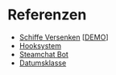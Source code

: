 # Referenzen

* [Schiffe Versenken](Battleship) [[DEMO](https://maxrittinghaus.github.io/referenzen/Battleship/dist/public)]
* [Hooksystem](Hooksystem)
* [Steamchat Bot](SteamChatBot)
* [Datumsklasse](Datumsklasse)
